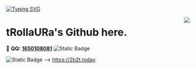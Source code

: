 [![Typing SVG](https://readme-typing-svg.herokuapp.com?font=HYWenHei+85w&duration=1&pause=1000&color=D70000&random=false&width=435&lines=%E9%9C%87%E6%83%8A!;%E8%BF%B7%E4%BD%A0%E4%B8%96%E7%95%8C%E4%BF%8F%E4%BD%B3%E4%BA%BA;%E7%AB%9F%E7%84%B6%E5%81%B7%E5%81%B7%E4%B8%80%E4%BA%BA;%E5%9C%A8%E5%AE%B6%E6%89%A3%E4%BB%A3%E7%A0%81)](https://git.io/typing-svg)

<a href="#">
  <img align="right" src="https://github-readme-stats.vercel.app/api?username=tRollaURa&count_private=true&show_icons=true&bg_color=FFFFFF" />
</a>

# tRollaURa's Github here.

🐧 **QQ:** [**1650108081**](tencent://message/?uin=1650108081&Site=&Menu=yes)
![Static Badge](https://img.shields.io/badge/QQ-GinaBe12)

![Static Badge](https://img.shields.io/badge/MyBlog-M?link=https%3A%2F%2Ftwitter.com%2FGinaBe12) --> https://2b2t.today



